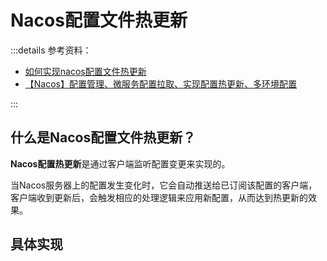 # Nacos配置文件热更新

:::details 参考资料：

- [如何实现nacos配置文件热更新](https://nacos.io/blog/faq/nacos-user-question-history15462/)
- [【Nacos】配置管理、微服务配置拉取、实现配置热更新、多环境配置](https://developer.aliyun.com/article/1519527)

:::

## 什么是Nacos配置文件热更新？

**Nacos配置热更新**是通过客户端监听配置变更来实现的。

当Nacos服务器上的配置发生变化时，它会自动推送给已订阅该配置的客户端，客户端收到更新后，会触发相应的处理逻辑来应用新配置，从而达到热更新的效果。

## 具体实现

### 